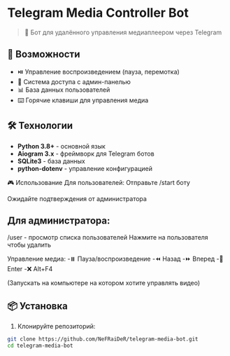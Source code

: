 # Telegram Media Controller Bot

> 🤖 Бот для удалённого управления медиаплеером через Telegram

## 🚀 Возможности

- ⏯️ Управление воспроизведением (пауза, перемотка)
- 👥 Система доступа с админ-панелью  
- 📊 База данных пользователей
- ⌨️ Горячие клавиши для управления медиа

## 🛠 Технологии

- **Python 3.8+** - основной язык
- **Aiogram 3.x** - фреймворк для Telegram ботов
- **SQLite3** - база данных
- **python-dotenv** - управление конфигурацией

🎮 Использование
Для пользователей:
Отправьте /start боту

Ожидайте подтверждения от администратора

## Для администратора:

/user - просмотр списка пользователей
Нажмите на пользователя чтобы удалить

Управление медиа:
-⏸️ Пауза/воспроизведение
-⏪ Назад
-⏩ Вперед
-🔄 Enter
-❌ Alt+F4

(Запускать на компьютере на котором хотите управлять видео)

## 📦 Установка

1. Клонируйте репозиторий:
```bash
git clone https://github.com/NeFRaiDeR/telegram-media-bot.git
cd telegram-media-bot
